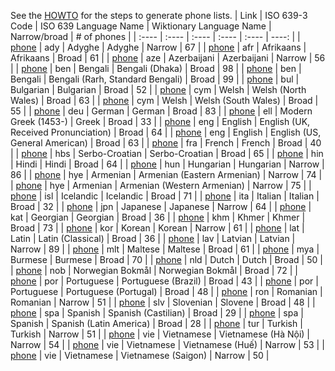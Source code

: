 See the [HOWTO](HOWTO.md) for the steps to generate phone lists.
| Link | ISO 639-3 Code | ISO 639 Language Name | Wiktionary Language Name | Narrow/broad | # of phones |
| :---- | :---- | :---- | :---- | :---- | ----: |
| [phone](phones/ady_narrow.phones) | ady | Adyghe | Adyghe | Narrow | 67 |
| [phone](phones/afr_broad.phones) | afr | Afrikaans | Afrikaans | Broad | 61 |
| [phone](phones/aze_narrow.phones) | aze | Azerbaijani | Azerbaijani | Narrow | 56 |
| [phone](phones/ben_dhaka_broad.phones) | ben | Bengali | Bengali (Dhaka) | Broad | 98 |
| [phone](phones/ben_rarh_broad.phones) | ben | Bengali | Bengali (Rarh, Standard Bengali) | Broad | 99 |
| [phone](phones/bul_broad.phones) | bul | Bulgarian | Bulgarian | Broad | 52 |
| [phone](phones/cym_nw_broad.phones) | cym | Welsh | Welsh (North Wales) | Broad | 63 |
| [phone](phones/cym_sw_broad.phones) | cym | Welsh | Welsh (South Wales) | Broad | 55 |
| [phone](phones/deu_broad.phones) | deu | German | German | Broad | 83 |
| [phone](phones/ell_broad.phones) | ell | Modern Greek (1453-) | Greek | Broad | 33 |
| [phone](phones/eng_uk_broad.phones) | eng | English | English (UK, Received Pronunciation) | Broad | 64 |
| [phone](phones/eng_us_broad.phones) | eng | English | English (US, General American) | Broad | 63 |
| [phone](phones/fra_broad.phones) | fra | French | French | Broad | 40 |
| [phone](phones/hbs_broad.phones) | hbs | Serbo-Croatian | Serbo-Croatian | Broad | 65 |
| [phone](phones/hin_broad.phones) | hin | Hindi | Hindi | Broad | 64 |
| [phone](phones/hun_narrow.phones) | hun | Hungarian | Hungarian | Narrow | 86 |
| [phone](phones/hye_e_narrow.phones) | hye | Armenian | Armenian (Eastern Armenian) | Narrow | 74 |
| [phone](phones/hye_w_narrow.phones) | hye | Armenian | Armenian (Western Armenian) | Narrow | 75 |
| [phone](phones/isl_broad.phones) | isl | Icelandic | Icelandic | Broad | 71 |
| [phone](phones/ita_broad.phones) | ita | Italian | Italian | Broad | 32 |
| [phone](phones/jpn_narrow.phones) | jpn | Japanese | Japanese | Narrow | 64 |
| [phone](phones/kat_broad.phones) | kat | Georgian | Georgian | Broad | 36 |
| [phone](phones/khm_broad.phones) | khm | Khmer | Khmer | Broad | 73 |
| [phone](phones/kor_narrow.phones) | kor | Korean | Korean | Narrow | 61 |
| [phone](phones/lat_clas_broad.phones) | lat | Latin | Latin (Classical) | Broad | 36 |
| [phone](phones/lav_narrow.phones) | lav | Latvian | Latvian | Narrow | 89 |
| [phone](phones/mlt_broad.phones) | mlt | Maltese | Maltese | Broad | 61 |
| [phone](phones/mya_broad.phones) | mya | Burmese | Burmese | Broad | 70 |
| [phone](phones/nld_broad.phones) | nld | Dutch | Dutch | Broad | 50 |
| [phone](phones/nob_broad.phones) | nob | Norwegian Bokmål | Norwegian Bokmål | Broad | 72 |
| [phone](phones/por_bz_broad.phones) | por | Portuguese | Portuguese (Brazil) | Broad | 43 |
| [phone](phones/por_po_broad.phones) | por | Portuguese | Portuguese (Portugal) | Broad | 48 |
| [phone](phones/ron_narrow.phones) | ron | Romanian | Romanian | Narrow | 51 |
| [phone](phones/slv_broad.phones) | slv | Slovenian | Slovene | Broad | 48 |
| [phone](phones/spa_ca_broad.phones) | spa | Spanish | Spanish (Castilian) | Broad | 29 |
| [phone](phones/spa_la_broad.phones) | spa | Spanish | Spanish (Latin America) | Broad | 28 |
| [phone](phones/tur_narrow.phones) | tur | Turkish | Turkish | Narrow | 51 |
| [phone](phones/vie_hanoi_narrow.phones) | vie | Vietnamese | Vietnamese (Hà Nội) | Narrow | 54 |
| [phone](phones/vie_hue_narrow.phones) | vie | Vietnamese | Vietnamese (Huế) | Narrow | 53 |
| [phone](phones/vie_saigon_narrow.phones) | vie | Vietnamese | Vietnamese (Saigon) | Narrow | 50 |
